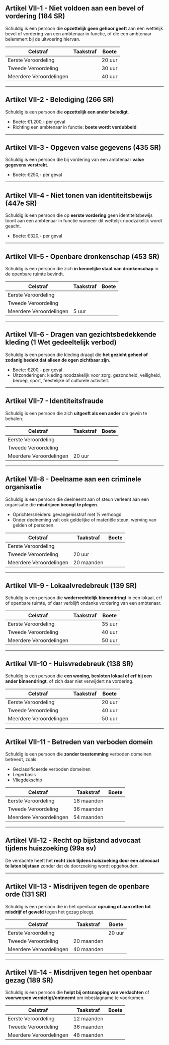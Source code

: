 ## **Artikel VII-1 - Niet voldoen aan een bevel of vordering (184 SR)**

Schuldig is een persoon die **opzettelijk geen gehoor geeft** aan een wettelijk bevel of vordering van een ambtenaar in functie, of die een ambtenaar belemmert bij de uitvoering hiervan.

| Celstraf | Taakstraf | Boete |
|----------|-----------|-------|
| Eerste Veroordeling |         | 20 uur | €320,- |
| Tweede Veroordeling |         | 30 uur | €320,- |
| Meerdere Veroordelingen |      | 40 uur | €320,- |

---

## **Artikel VII-2 - Belediging (266 SR)**

Schuldig is een persoon die **opzettelijk een ander beledigt**.

- Boete: €1.200,- per geval  
- Richting een ambtenaar in functie: **boete wordt verdubbeld**

---

## **Artikel VII-3 - Opgeven valse gegevens (435 SR)**

Schuldig is een persoon die bij vordering van een ambtenaar **valse gegevens verstrekt**.

- Boete: €250,- per geval

---

## **Artikel VII-4 - Niet tonen van identiteitsbewijs (447e SR)**

Schuldig is een persoon die op **eerste vordering** geen identiteitsbewijs toont aan een ambtenaar in functie wanneer dit wettelijk noodzakelijk wordt geacht.

- Boete: €320,- per geval

---

## **Artikel VII-5 - Openbare dronkenschap (453 SR)**

Schuldig is een persoon die zich **in kennelijke staat van dronkenschap** in de openbare ruimte bevindt.

| Celstraf | Taakstraf | Boete |
|----------|-----------|-------|
| Eerste Veroordeling |         |         | €120,- |
| Tweede Veroordeling |         |         | €120,- |
| Meerdere Veroordelingen | 5 uur |         | €120,- |

---

## **Artikel VII-6 - Dragen van gezichtsbedekkende kleding (1 Wet gedeeltelijk verbod)**

Schuldig is een persoon die kleding draagt die **het gezicht geheel of zodanig bedekt dat alleen de ogen zichtbaar zijn**.

- Boete: €200,- per geval  
- Uitzonderingen: kleding noodzakelijk voor zorg, gezondheid, veiligheid, beroep, sport, feestelijke of culturele activiteit.

---

## **Artikel VII-7 - Identiteitsfraude**

Schuldig is een persoon die zich **uitgeeft als een ander** om gewin te behalen.

| Celstraf | Taakstraf | Boete |
|----------|-----------|-------|
| Eerste Veroordeling |         |         | €2.000,- |
| Tweede Veroordeling |         |         | €4.000,- |
| Meerdere Veroordelingen | 20 uur |         | €6.000,- |

---

## **Artikel VII-8 - Deelname aan een criminele organisatie**

Schuldig is een persoon die deelneemt aan of steun verleent aan een organisatie die **misdrijven beoogt te plegen**.

- Oprichters/leiders: gevangenisstraf met ⅓ verhoogd  
- Onder deelneming valt ook geldelijke of materiële steun, werving van gelden of personen.

| Celstraf | Taakstraf | Boete |
|----------|-----------|-------|
| Eerste Veroordeling |         |         | €3.000,- |
| Tweede Veroordeling | 20 uur  |         | €6.000,- |
| Meerdere Veroordelingen | 20 maanden |         | €9.000,- |

---

## **Artikel VII-9 - Lokaalvredebreuk (139 SR)**

Schuldig is een persoon die **wederrechtelijk binnendringt** in een lokaal, erf of openbare ruimte, of daar verblijft ondanks vordering van een ambtenaar.

| Celstraf | Taakstraf | Boete |
|----------|-----------|-------|
| Eerste Veroordeling |         | 35 uur  | €1.500 |
| Tweede Veroordeling |         | 40 uur  | €2.000 |
| Meerdere Veroordelingen |     | 50 uur  | €3.000 |

---

## **Artikel VII-10 - Huisvredebreuk (138 SR)**

Schuldig is een persoon die **een woning, besloten lokaal of erf bij een ander binnendringt**, of zich daar niet verwijdert na vordering.

| Celstraf | Taakstraf | Boete |
|----------|-----------|-------|
| Eerste Veroordeling |         | 20 uur  | €2.000 |
| Tweede Veroordeling |         | 40 uur  | €4.000 |
| Meerdere Veroordelingen |     | 50 uur  | €6.000 |

---

## **Artikel VII-11 - Betreden van verboden domein**

Schuldig is een persoon die **zonder toestemming** verboden domeinen betreedt, zoals:

- Geclassificeerde verboden domeinen  
- Legerbasis  
- Vliegdekschip  

| Celstraf | Taakstraf | Boete |
|----------|-----------|-------|
| Eerste Veroordeling | 18 maanden |         | €7.500,- |
| Tweede Veroordeling | 36 maanden |        | €10.000,- |
| Meerdere Veroordelingen | 54 maanden |     | €15.000,- |

---

## **Artikel VII-12 - Recht op bijstand advocaat tijdens huiszoeking (99a sv)**

De verdachte heeft het **recht zich tijdens huiszoeking door een advocaat te laten bijstaan** zonder dat de doorzoeking wordt opgehouden.

---

## **Artikel VII-13 - Misdrijven tegen de openbare orde (131 SR)**

Schuldig is een persoon die in het openbaar **opruiing of aanzetten tot misdrijf of geweld** tegen het gezag pleegt.

| Celstraf | Taakstraf | Boete |
|----------|-----------|-------|
| Eerste Veroordeling |         | 20 uur  | €2.500,- |
| Tweede Veroordeling | 20 maanden |       | €5.000,- |
| Meerdere Veroordelingen | 40 maanden |     | €10.000,- |

---

## **Artikel VII-14 - Misdrijven tegen het openbaar gezag (189 SR)**

Schuldig is een persoon die **helpt bij ontsnapping van verdachten** of **voorwerpen vernietigt/ontneemt** om inbeslagname te voorkomen.

| Celstraf | Taakstraf | Boete |
|----------|-----------|-------|
| Eerste Veroordeling | 12 maanden |         | €10.000,- |
| Tweede Veroordeling | 36 maanden |        | €15.000,- |
| Meerdere Veroordelingen | 48 maanden |     | €20.000,- |
